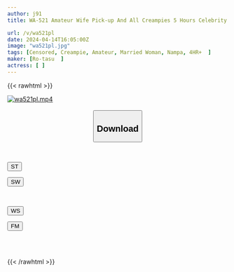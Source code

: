 ```yaml
---
author: j91
title: WA-521 Amateur Wife Pick-up And All Creampies 5 Hours Celebrity DX 92

url: /v/wa521pl
date: 2024-04-14T16:05:00Z
image: "wa521pl.jpg"
tags: [Censored, Creampie, Amateur, Married Woman, Nampa, 4HR+	]
maker: [Ro-tasu  ]
actress: [ ]
---
```



{{< rawhtml >}}

<div class="video" data-videoid="wdl1eJ6Re9sJvmx">
    <a href="javascript:;">
        <img src="/v/wa521pl/wa521pl.jpg" width="WIDTH" height="HEIGHT" alt="wa521pl.mp4" loading="lazy">
    </a>
</div>

<script type="text/javascript" src="https://j91.asia/asset/on-demand-st.js"></script>

<br>
  <link rel="stylesheet" href="https://j91.asia/asset/bs5.css">
  
  <center>
  <button class="btn btn-primary" type="button" data-bs-toggle="collapse" data-bs-target=".multi-collapse" aria-expanded="false" aria-controls="multiCollapseExample1 multiCollapseExample2"><h2>Download</h2></button></center>
</p>
<div class="row">
  <div class="col">
    <div class="collapse multi-collapse" id="multiCollapseExample1">
      <div class="card card-body">
	      	      <br>
<div class="buttons">  
<p><a href="https://streamtape.to/v/wdl1eJ6Re9sJvmx" target="_blank"><button class="btn-hover color-3"><i class="fa fa-download"></i> ST</button></a></p>
<p><a href="https://asnwish.com/iog2hkbq84k0" target="_blank"><button class="btn-hover color-2"><i class="fa fa-download"></i> SW</button></a></p></div>
    </div>
  </div>
</div>
  <div class="col">
    <div class="collapse multi-collapse" id="multiCollapseExample2">
      <div class="card card-body">
	      <br>
<div class="buttons">
<p><a href="https://wolfstream.tv/xm394f04nwek"><button class="btn-hover color-9"><i class="fa fa-download"></i> WS</button></a></p>
<p><a href="https://filemoon.sx/d/6q1n9svfm1qa"><button class="btn-hover color-8"><i class="fa fa-download"></i> FM</button></a></p></div>
<br><br>
      </div>
    </div>
  </div>
</div>

{{< /rawhtml >}}